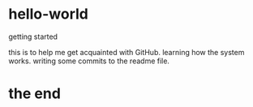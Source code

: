 # hello-world
getting started

this is to help me get acquainted with GitHub. learning how the system works. 
writing some commits to the readme file.

# the end
